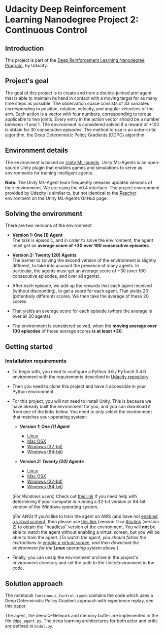 # Udacity Deep Reinforcement Learning Nanodegree Project 2: Continuous Control

## Introduction
This project is part of the [Deep Reinforcement Learning Nanodegree Program](https://www.udacity.com/course/deep-reinforcement-learning-nanodegree--nd893), by Udacity.  


## Project's goal
The goal of this project is to create and train a double-jointed arm agent that is able to maintain its hand in contact with a moving target for as many time steps as possible. The observation space consists of 33 variables corresponding to position, rotation, velocity, and angular velocities of the arm. Each action is a vector with four numbers, corresponding to torque applicable to two joints. Every entry in the action vector should be a number between -1 and 1. The environment is considered solved if a reward of +100 is obtain for 30 consecutive episodes. The method to use is an actor-critic algorithm, the Deep Deterministic Policy Gradients (DDPG) algorithm.

## Environment details

The environment is based on [Unity ML-agents](https://github.com/Unity-Technologies/ml-agents). Unity ML-Agents is an open-source Unity plugin that enables games and simulations to serve as environments for training intelligent agents.

**Note:** The Unity ML-Agent team frequently releases updated versions of their environment. We are using the v0.4 interface. The project environment provided by Udacity is similar to, but not identical to the [Reacher](https://github.com/Unity-Technologies/ml-agents/blob/master/docs/Learning-Environment-Examples.md#reacher) environment on the Unity ML-Agents GitHub page.

## Solving the environment

There are two versions of the environment.

* **Version 1: One (1) Agent**  
The task is episodic, and in order to solve the environment, the agent must get an **average score of +30 over 100 consecutive episodes**.

* **Version 2: Twenty (20) Agents**  
The barrier to solving the second version of the environment is slightly different, to take into account the presence of many agents. In particular, the agents must get an average score of +30 (over 100 consecutive episodes, and over all agents).
 * After each episode, we add up the rewards that each agent received (without discounting), to get a score for each agent. That yields 20 (potentially different) scores. We then take the average of these 20 scores.  
 * That yields an average score for each episode (where the average is over all 20 agents).  
 * The environment is considered solved, when the **moving average over 100 episodes** of those average scores **is at least +30**.


## Getting started

### Installation requirements

- To begin with, you need to configure a Python 3.6 / PyTorch 0.4.0 environment with the requirements described in [Udacity repository](https://github.com/udacity/deep-reinforcement-learning#dependencies)
- Then you need to clone this project and have it accessible in your Python environment
- For this project, you will not need to install Unity. This is because we have already built the environment for you, and you can download it from one of the links below. You need to only select the environment that matches your operating system:

    - **_Version 1: One (1) Agent_**
        - [Linux](https://s3-us-west-1.amazonaws.com/udacity-drlnd/P2/Reacher/one_agent/Reacher_Linux.zip)
        - [Mac OSX](https://s3-us-west-1.amazonaws.com/udacity-drlnd/P2/Reacher/one_agent/Reacher.app.zip)
        - [Windows (32-bit)](https://s3-us-west-1.amazonaws.com/udacity-drlnd/P2/Reacher/one_agent/Reacher_Windows_x86.zip)
        - [Windows (64-bit)](https://s3-us-west-1.amazonaws.com/udacity-drlnd/P2/Reacher/one_agent/Reacher_Windows_x86_64.zip)

    - **_Version 2: Twenty (20) Agents_**
        - [Linux](https://s3-us-west-1.amazonaws.com/udacity-drlnd/P2/Reacher/Reacher_Linux.zip)
        - [Mac OSX](https://s3-us-west-1.amazonaws.com/udacity-drlnd/P2/Reacher/Reacher.app.zip)
        - [Windows (32-bit)](https://s3-us-west-1.amazonaws.com/udacity-drlnd/P2/Reacher/Reacher_Windows_x86.zip)
        - [Windows (64-bit)](https://s3-us-west-1.amazonaws.com/udacity-drlnd/P2/Reacher/Reacher_Windows_x86_64.zip)
    
    (_For Windows users_) Check out [this link](https://support.microsoft.com/en-us/help/827218/how-to-determine-whether-a-computer-is-running-a-32-bit-version-or-64) if you need help with determining if your computer is running a 32-bit version or 64-bit version of the Windows operating system.

    (_For AWS_) If you'd like to train the agent on AWS (and have not [enabled a virtual screen](https://github.com/Unity-Technologies/ml-agents/blob/master/docs/Training-on-Amazon-Web-Service.md)), then please use [this link](https://s3-us-west-1.amazonaws.com/udacity-drlnd/P2/Reacher/one_agent/Reacher_Linux_NoVis.zip) (version 1) or [this link](https://s3-us-west-1.amazonaws.com/udacity-drlnd/P2/Reacher/Reacher_Linux_NoVis.zip) (version 2) to obtain the "headless" version of the environment.  You will **not** be able to watch the agent without enabling a virtual screen, but you will be able to train the agent.  (_To watch the agent, you should follow the instructions to [enable a virtual screen](https://github.com/Unity-Technologies/ml-agents/blob/master/docs/Training-on-Amazon-Web-Service.md), and then download the environment for the **Linux** operating system above._)

- Finally, you can unzip the environment archive in the project's environment directory and set the path to the UnityEnvironment in the code.


## Solution approach

The notebook `Continuous_Control.ipynb` contains the code which uses a Deep Deterministic Policy Gradient approach with experience replay, see this [paper](https://arxiv.org/pdf/1509.02971.pdf).

The agent, the deep Q-Network and memory buffer are implemented in the file `ddpg_agent.py`. The deep learning architectures for both actor and critic are defined in `model.py`.
